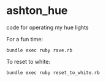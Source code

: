 # ashton_hue
code for operating my hue lights

For a fun time:

```bundle exec ruby rave.rb```

To reset to white:

```bundle exec ruby reset_to_white.rb```